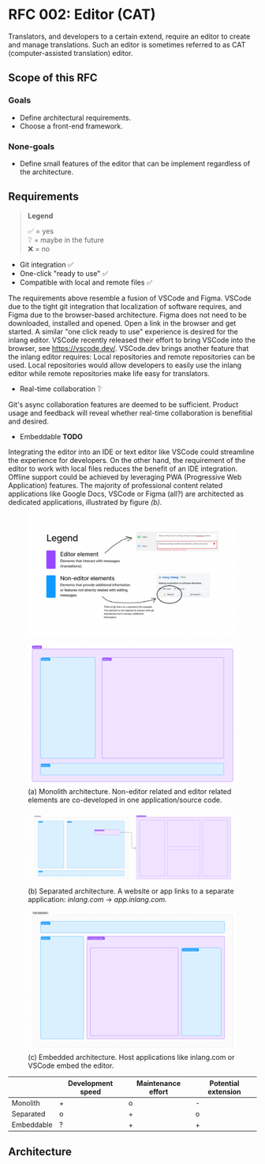 # RFC 002: Editor (CAT)

Translators, and developers to a certain extend, require an editor to create and manage translations. Such an editor is sometimes referred to as CAT (computer-assisted translation) editor.

## Scope of this RFC

### Goals

- Define architectural requirements.
- Choose a front-end framework.

### None-goals

- Define small features of the editor that can be implement regardless of the architecture.

## Requirements

> **Legend**
>
> ✅ = yes  
> ❔ = maybe in the future  
> ❌ = no

- Git integration ✅
- One-click "ready to use" ✅
- Compatible with local and remote files ✅

The requirements above resemble a fusion of VSCode and Figma. VSCode due to the tight git integration that localization of software requires, and Figma due to the browser-based architecture. Figma does not need to be downloaded, installed and opened. Open a link in the browser and get started. A similar "one click ready to use" experience is desired for the inlang editor. VSCode recently released their effort to bring VSCode into the browser, see https://vscode.dev/. VSCode.dev brings another feature that the inlang editor requires: Local repositories and remote repositories can be used. Local repositories would allow developers to easily use the inlang editor while remote repositories make life easy for translators.

- Real-time collaboration ❔

Git's async collaboration features are deemed to be sufficient. Product usage and feedback will reveal whether real-time collaboration is benefitial and desired.

- Embeddable **TODO**

Integrating the editor into an IDE or text editor like VSCode could streamline the experience for developers. On the other hand, the requirement of the editor to work with local files reduces the benefit of an IDE integration. Offline support could be achieved by leveraging PWA (Progressive Web Application) features. The majority of professional content related applications like Google Docs, VSCode or Figma (all?) are architected as dedicated applications, illustrated by figure _(b)_.

<figure>
    <img src="./assets/002-embedded-separated-legend.png" alt="Legend"/>
</figure>

<figure>
    <img src="./assets/002-monolith-architecture.png"/>
    <figcaption>
        (a) Monolith architecture. Non-editor related and editor related elements are co-developed in one application/source code.
    </figcaption>
</figure>

<figure>
    <img src="./assets/002-separated-architecture.png"/>
    <figcaption>
        (b) Separated architecture. A website or app links to a separate application: <i>inlang.com</i> -> <i>app.inlang.com</i>.
    </figcaption>
</figure>

<figure>
    <img src="./assets/002-embedded-architecture.png"/>
    <figcaption>
        (c) Embedded architecture. Host applications like inlang.com or VSCode embed the editor. 
    </figcaption>
</figure>

|            | Development speed | Maintenance effort | Potential extension |
| ---------- | ----------------- | ------------------ | ------------------- |
| Monolith   | +                 | o                  | -                   |
| Separated  | o                 | +                  | o                   |
| Embeddable | ?                 | +                  | +                   |

## Architecture
